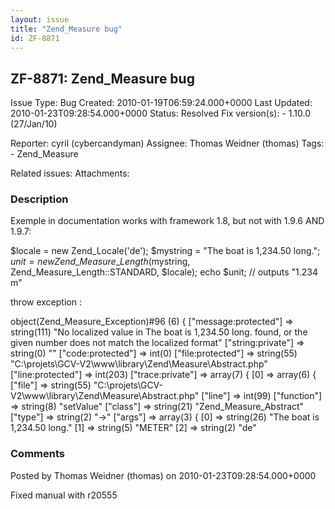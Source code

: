 ```yaml
---
layout: issue
title: "Zend_Measure bug"
id: ZF-8871
---
```


ZF-8871: Zend\_Measure bug 
---------------------------

 Issue Type: Bug Created: 2010-01-19T06:59:24.000+0000 Last Updated: 2010-01-23T09:28:54.000+0000 Status: Resolved Fix version(s): - 1.10.0 (27/Jan/10)
 
 Reporter:  cyril (cybercandyman)  Assignee:  Thomas Weidner (thomas)  Tags: - Zend\_Measure
 
 Related issues: 
 Attachments: 
### Description

Exemple in documentation works with framework 1.8, but not with 1.9.6 AND 1.9.7:

$locale = new Zend\_Locale('de'); $mystring = "The boat is 1,234.50 long."; $unit = new Zend\_Measure\_Length($mystring, Zend\_Measure\_Length::STANDARD, $locale); echo $unit; // outputs "1.234 m"

throw exception :

object(Zend\_Measure\_Exception)#96 (6) { ["message:protected"] => string(111) "No localized value in The boat is 1,234.50 long. found, or the given number does not match the localized format" ["string:private"] => string(0) "" ["code:protected"] => int(0) ["file:protected"] => string(55) "C:\\projets\\GCV-V2\\www\\library\\Zend\\Measure\\Abstract.php" ["line:protected"] => int(203) ["trace:private"] => array(7) { [0] => array(6) { ["file"] => string(55) "C:\\projets\\GCV-V2\\www\\library\\Zend\\Measure\\Abstract.php" ["line"] => int(99) ["function"] => string(8) "setValue" ["class"] => string(21) "Zend\_Measure\_Abstract" ["type"] => string(2) "->" ["args"] => array(3) { [0] => string(26) "The boat is 1,234.50 long." [1] => string(5) "METER" [2] => string(2) "de"

 

 

### Comments

Posted by Thomas Weidner (thomas) on 2010-01-23T09:28:54.000+0000

Fixed manual with r20555

 

 